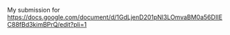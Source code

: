 My submission for 
https://docs.google.com/document/d/1GdLjenD201pNl3LOmvaBM0a56DIIEC88fBd3kimBPrQ/edit?pli=1
